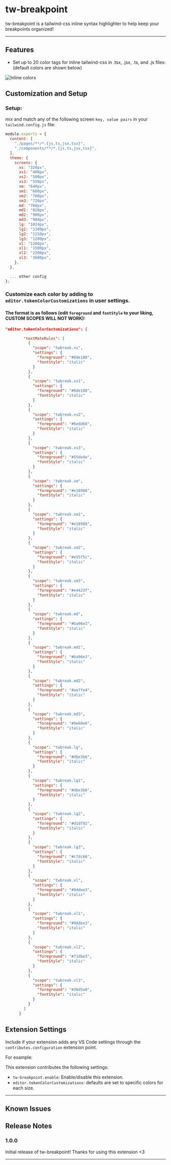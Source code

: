 # tw-breakpoint

tw-breakpoint is a tailwind-css inline syntax highlighter to help keep your breakpoints organized!

---

## Features

- Set up to 20 color tags for inline tailwind-css in .tsx, .jsx, .ts, and .js files: (default colors are shown below)

![Inline colors](images/docex.png)

## Customization and Setup

### Setup:

mix and match any of the following screen `key, value pairs` in your `tailwind.config.js` file:

```javascript
module.exports = {
  content: [
    "./pages/**/*.{js,ts,jsx,tsx}",
    "./components/**/*.{js,ts,jsx,tsx}",
  ],
  theme: {
    screens: {
      xs: "320px",
      xs1: "400px",
      xs2: "500px",
      xs3: "550px",
      sm: "640px",
      sm1: "680px",
      sm2: "700px",
      sm3: "720px",
      md: "768px",
      md1: "820px",
      md2: "900px",
      md3: "980px",
      lg: "1024px",
      lg1: "1100px",
      lg2: "1150px",
      lg3: "1200px",
      xl: "1280px",
      xl1: "1500px",
      xl2: "2200px",
      xl3: "3600px",
    },
  },

  ... other config
};
```

### Customize each color by adding to `editor.tokenColorCustomizations` in user settings.

#### The format is as follows (edit `foreground` and `fontStyle` to your liking, CUSTOM SCOPES WILL NOT WORK):

```json
"editor.tokenColorCustomizations": {

        "textMateRules": [
          {
            "scope": "twbreak.xs",
            "settings": {
              "foreground": "#8de188",
              "fontStyle": "italic"
            }
          },
          {
            "scope": "twbreak.xs1",
            "settings": {
              "foreground": "#8de188",
              "fontStyle": "italic"
            }
          },
          {
            "scope": "twbreak.xs2",
            "settings": {
              "foreground": "#6edd68",
              "fontStyle": "italic"
            }
          },
          {
            "scope": "twbreak.xs3",
            "settings": {
              "foreground": "#55de4e",
              "fontStyle": "italic"
            }
          },
          {
            "scope": "twbreak.sm",
            "settings": {
              "foreground": "#e18988",
              "fontStyle": "italic"
            }
          },
          {
            "scope": "twbreak.sm1",
            "settings": {
              "foreground": "#e18988",
              "fontStyle": "italic"
            }
          },
          {
            "scope": "twbreak.sm2",
            "settings": {
              "foreground": "#e55f5c",
              "fontStyle": "italic"
            }
          },
          {
            "scope": "twbreak.sm3",
            "settings": {
              "foreground": "#e4423f",
              "fontStyle": "italic"
            }
          },
          {
            "scope": "twbreak.md",
            "settings": {
              "foreground": "#ba96e3",
              "fontStyle": "italic"
            }
          },
          {
            "scope": "twbreak.md1",
            "settings": {
              "foreground": "#ba96e3",
              "fontStyle": "italic"
            }
          },
          {
            "scope": "twbreak.md2",
            "settings": {
              "foreground": "#ae7fe4",
              "fontStyle": "italic"
            }
          },
          {
            "scope": "twbreak.md3",
            "settings": {
              "foreground": "#9e60e6",
              "fontStyle": "italic"
            }
          },
          {
            "scope": "twbreak.lg",
            "settings": {
              "foreground": "#dbe3b6",
              "fontStyle": "italic"
            }
          },
          {
            "scope": "twbreak.lg1",
            "settings": {
              "foreground": "#dbe3b6",
              "fontStyle": "italic"
            }
          },
          {
            "scope": "twbreak.lg2",
            "settings": {
              "foreground": "#d1df92",
              "fontStyle": "italic"
            }
          },
          {
            "scope": "twbreak.lg3",
            "settings": {
              "foreground": "#c7dc66",
              "fontStyle": "italic"
            }
          },
          {
            "scope": "twbreak.xl",
            "settings": {
              "foreground": "#9ddee3",
              "fontStyle": "italic"
            }
          },
          {
            "scope": "twbreak.xl1",
            "settings": {
              "foreground": "#9ddee3",
              "fontStyle": "italic"
            }
          },
          {
            "scope": "twbreak.xl2",
            "settings": {
              "foreground": "#71dbe3",
              "fontStyle": "italic"
            }
          },
          {
            "scope": "twbreak.xl3",
            "settings": {
              "foreground": "#36d5e0",
              "fontStyle": "italic"
            }
          }
        ]
      }
```

## Extension Settings

Include if your extension adds any VS Code settings through the `contributes.configuration` extension point.

For example:

This extension contributes the following settings:

- `tw-breakpoint.enable`: Enable/disable this extension.
- `editor.tokenColorCustomizations`: defaults are set to specific colors for each size.

---

## Known Issues

## Release Notes

### 1.0.0

Initial release of tw-breakpoint! Thanks for using this extension <3

---
